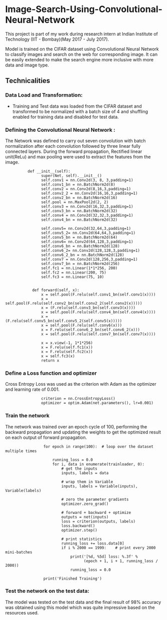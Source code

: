 # Image-Search-Using-Convolutional-Neural-Network

This project is part of my work during research intern at Indian Institute of Technology (IIT - Bombay)(May 2017 - July 2017). 

Model is trained on the CIFAR dataset using Convolutional Neural Network to classify images and search on the web for corresponding image. It can be easily extended to make the search engine more inclusive with more data and image type.

## Technicalities

### Data Load and Transformation: 
  * Training and Test data was loaded from the CIFAR dataset and transformed to be normalized with a batch size of 4 and shuffling enabled for training data and disabled for test data.
### Defining the Convolutional Neural Network :
  The Network was defined to carry out seven convolution with batch normalization after each convolution followed by three linear fully connected layers.
  During the forward propagation, Rectified linear unit(ReLu) and max pooling were used to extract the features from the image.
              
              
              def __init__(self):
                    super(Net, self).__init__()
                    self.conv1 = nn.Conv2d(3, 8, 3,padding=1)
                    self.conv1_bn = nn.BatchNorm2d(8)
                    self.conv2 = nn.Conv2d(8,16,3,padding=1)
                    self.conv2_2 = nn.Conv2d(16,16,3,padding=1)
                    self.conv2_bn = nn.BatchNorm2d(16)
                    self.pool = nn.MaxPool2d(2, 2)
                    self.conv3 = nn.Conv2d(16,32,3,padding=1)
                    self.conv3_bn = nn.BatchNorm2d(32)
                    self.conv4 = nn.Conv2d(32,32,3,padding=1)
                    self.conv4_bn = nn.BatchNorm2d(32)

                    self.conv5= nn.Conv2d(32,64,3,padding=1)
                    self.conv5_2= nn.Conv2d(64,64,3,padding=1)
                    self.conv5_bn = nn.BatchNorm2d(64)
                    self.conv6= nn.Conv2d(64,128,3,padding=1)
                    self.conv6_bn = nn.BatchNorm2d(128)
                    self.conv6_2= nn.Conv2d(128,128,3,padding=1)
                    self.conv6_2_bn = nn.BatchNorm2d(128)
                    self.conv7 = nn.Conv2d(128,256,3,padding=1)
                    self.conv7_bn = nn.BatchNorm2d(256)
                    self.fc1 = nn.Linear(1*1*256, 200)
                    self.fc2 = nn.Linear(200, 75)
                    self.fc3 = nn.Linear(75, 10)


                def forward(self, x):
                    x = self.pool(F.relu(self.conv1_bn(self.conv1(x))))
                    x = self.pool(F.relu(self.conv2_bn(self.conv2_2(self.conv2(x)))))
                    x = (F.relu(self.conv3_bn(self.conv3(x))))
                    x = self.pool(F.relu(self.conv4_bn(self.conv4(x))))
                    x = (F.relu(self.conv5_bn(self.conv5_2(self.conv5(x)))))
                    x = self.pool(F.relu(self.conv6(x)))
                    x = F.relu(self.conv6_2_bn(self.conv6_2(x)))
                    x = self.pool(F.relu(self.conv7_bn(self.conv7(x))))
                   
                    x = x.view(-1, 1*1*256)
                    x = F.relu(self.fc1(x))
                    x = F.relu(self.fc2(x))
                    x = self.fc3(x)
                    return x
                    
### Define a Loss function and optimizer
  Cross Entropy Loss was used as the criterion with Adam as the optimizer and learning rate of 0.001.
  
                    criterion = nn.CrossEntropyLoss()
                    optimizer = optim.Adam(net.parameters(), lr=0.001)
  
  
### Train the network
  The network was trained over an epoch cycle of 100, performing the backward propagation and updating the weights to get the optimized result on each output of forward propagation.
 

                     for epoch in range(100):  # loop over the dataset multiple times

                         running_loss = 0.0
                         for i, data in enumerate(trainloader, 0):
                             # get the inputs
                             inputs, labels = data

                             # wrap them in Variable
                             inputs, labels = Variable(inputs), Variable(labels)

                             # zero the parameter gradients
                             optimizer.zero_grad()

                             # forward + backward + optimize
                             outputs = net(inputs)
                             loss = criterion(outputs, labels)
                             loss.backward()
                             optimizer.step()

                             # print statistics
                             running_loss += loss.data[0]
                             if i % 2000 == 1999:    # print every 2000 mini-batches
                                 print('[%d, %5d] loss: %.3f' %
                                       (epoch + 1, i + 1, running_loss / 2000))
                                 running_loss = 0.0

                     print('Finished Training')


### Test the network on the test data:
  The model was tested on the test data and the final result of 98% accuracy was obtained using this model which was quite impressive based on the resources used.
 







